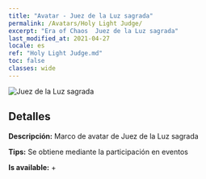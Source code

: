 ```yaml
---
title: "Avatar - Juez de la Luz sagrada"
permalink: /Avatars/Holy Light Judge/
excerpt: "Era of Chaos  Juez de la Luz sagrada"
last_modified_at: 2021-04-27
locale: es
ref: "Holy Light Judge.md"
toc: false
classes: wide
---
```

 ![Juez de la Luz sagrada](/images/a/avatarFrame_51.png)

## Detalles

 **Descripción:** Marco de avatar de Juez de la Luz sagrada 

 **Tips:** Se obtiene mediante la participación en eventos 

 **Is available:**  + 

